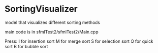 # SortingVisualizer
model that visualizes different sorting methods

main code is in sfmlTest2/sfmlTest2/Main.cpp

Press:
I for insertion sort
M for merge sort
S for selection sort
Q for quick sort
B for bubble sort
